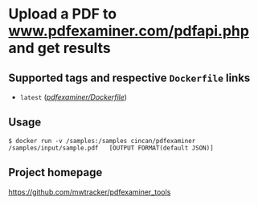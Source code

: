 # Upload a PDF to www.pdfexaminer.com/pdfapi.php and get results

## Supported tags and respective `Dockerfile` links
* `latest` 
([*pdfexaminer/Dockerfile*](https://gitlab.com/CinCan/dockerfiles/blob/master/pdfexaminer/Dockerfile))

## Usage

`$ docker run -v /samples:/samples cincan/pdfexaminer /samples/input/sample.pdf  
[OUTPUT FORMAT(default JSON)]`

## Project homepage

https://github.com/mwtracker/pdfexaminer_tools
